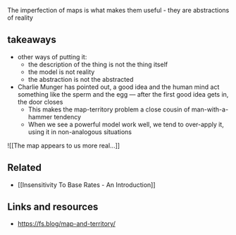 The imperfection of maps is what makes them useful - they are abstractions of reality 

## takeaways

- other ways of putting it:
	- the description of the thing is not the thing itself
	- the model is not reality
	- the abstraction is not the abstracted
- Charlie Munger has pointed out, a good idea and the human mind act something like the sperm and the egg — after the first good idea gets in, the door closes
	- This makes the map-territory problem a close cousin of man-with-a-hammer tendency
	- When we see a powerful model work well, we tend to over-apply it, using it in non-analogous situations

![[The map appears to us more real...]]


## Related

- [[Insensitivity To Base Rates - An Introduction]]

## Links and resources

- https://fs.blog/map-and-territory/